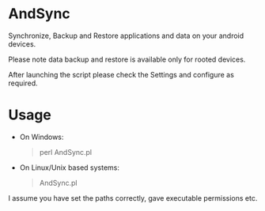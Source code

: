 AndSync
=======

Synchronize, Backup and Restore applications and data on your android devices.

Please note data backup and restore is available only for rooted devices.

After launching the script please check the Settings and configure as required.

Usage
=====

- On Windows:
    > perl AndSync.pl


- On Linux/Unix based systems:
    > AndSync.pl


I assume you have set the paths correctly, gave executable permissions etc.